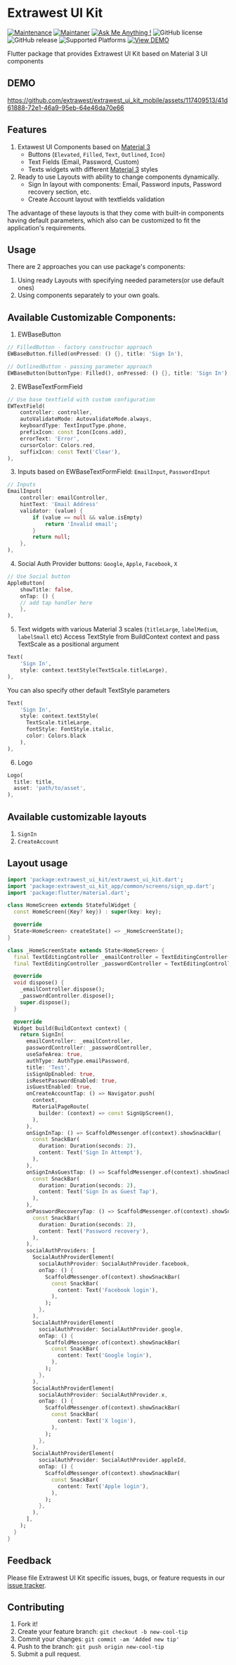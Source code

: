 <!--
This README describes the package. If you publish this package to pub.dev,
this README's contents appear on the landing page for your package.

For information about how to write a good package README, see the guide for
[writing package pages](https://dart.dev/guides/libraries/writing-package-pages).

For general information about developing packages, see the Dart guide for
[creating packages](https://dart.dev/guides/libraries/create-library-packages)
and the Flutter guide for
[developing packages and plugins](https://flutter.dev/developing-packages).
-->

# Extrawest UI Kit

[![Maintenance](https://img.shields.io/badge/Maintained%3F-yes-green.svg)]()
[![Maintaner](https://img.shields.io/static/v1?label=Extrawest&message=Maintainer&color=red)](mailto:roman.ovsepian@extrawest.com)
[![Ask Me Anything !](https://img.shields.io/badge/Ask%20me-anything-1abc9c.svg
)](https://github.com/extrawest/extrawest_ui_kit_mobile/issues)
![GitHub license](https://img.shields.io/github/license/Naereen/StrapDown.js.svg)
![GitHub release](https://img.shields.io/badge/release-v0.0.1-blue)
![Supported Platforms](https://img.shields.io/badge/Platform-Android%20|%20iOS%20|%20Web%20%20-blue.svg?logo=flutter)
[![View DEMO](https://img.shields.io/badge/VIEW-DEMO-lightgreen.svg)](https://65815ecf1d85b80493439f81--capable-toffee-aa697f.netlify.app/)

Flutter package that provides Extrawest UI Kit based on Material 3 UI components

## DEMO

https://github.com/extrawest/extrawest_ui_kit_mobile/assets/117409513/41d61888-72e1-46a9-95eb-64e46da70e66


## Features

1. Extawest UI Components based on [Material 3](https://m3.material.io/develop/flutter)
    - Buttons (`Elevated`, `Filled`, `Text`, `Outlined`, `Icon`)
    - Text Fields (Email, Password, Custom)
    - Texts widgets with different [Material 3](https://m3.material.io/develop/flutter) styles
2. Ready to use Layouts with ability to change components dynamically.
    - Sign In layout with components: Email, Password inputs, Password recovery section, etc.
    - Create Account layout with textfields validation

The advantage of these layouts is that they come with built-in components having default parameters, which also can be customized to fit the application's requirements.

## Usage

There are 2 approaches you can use package's components:
1. Using ready Layouts with specifying needed parameters(or use default ones)
2. Using components separately to your own goals.

## Available Customizable Components:

1. EWBaseButton
```dart
// FilledButton - factory constructor approach
EWBaseButton.filled(onPressed: () {}, title: 'Sign In'),

// OutlinedButton - passing parameter approach
EWBaseButton(buttonType: Filled(), onPressed: () {}, title: 'Sign In'),
```
2. EWBaseTextFormField
```dart
// Use base textfield with custom configuration
EWTextField(
    controller: controller,
    autoValidateMode: AutovalidateMode.always,
    keyboardType: TextInputType.phone,
    prefixIcon: const Icon(Icons.add),
    errorText: 'Error',
    cursorColor: Colors.red,
    suffixIcon: const Text('Clear'),
),
```
3. Inputs based on EWBaseTextFormField: `EmailInput`, `PasswordInput`
``` dart
// Inputs
EmailInput(
    controller: emailController,
    hintText: 'Email Address'
    validator: (value) {
        if (value == null && value.isEmpty)
            return 'Invalid email';
        }
        return null;
    },
),
```

4. Social Auth Provider buttons: `Google`, `Apple`, `Facebook`, `X`
``` dart
// Use Social button
AppleButton(
    showTitle: false,
    onTap: () {
    // add tap handler here
    },
),
```
5. Text widgets with various Material 3 scales (`titleLarge`, `labelMedium`, `labelSmall` etc)
Access TextStyle from BuildContext context and pass TextScale as a positional argument
```dart
Text(
    'Sign In',
    style: context.textStyle(TextScale.titleLarge),
),
```
You can also specify other default TextStyle parameters

```dart
Text(
    'Sign In',
    style: context.textStyle(
      TextScale.titleLarge,
      fontStyle: FontStyle.italic,
      color: Colors.black
    ),
),
```
6. Logo
```dart
Logo(
  title: title,
  asset: 'path/to/asset',
),
```
## Available customizable layouts
1. `SignIn`
2. `CreateAccount`

## Layout usage

``` dart
import 'package:extrawest_ui_kit/extrawest_ui_kit.dart';
import 'package:extrawest_ui_kit_app/common/screens/sign_up.dart';
import 'package:flutter/material.dart';

class HomeScreen extends StatefulWidget {
  const HomeScreen({Key? key}) : super(key: key);

  @override
  State<HomeScreen> createState() => _HomeScreenState();
}

class _HomeScreenState extends State<HomeScreen> {
  final TextEditingController _emailController = TextEditingController();
  final TextEditingController _passwordController = TextEditingController();

  @override
  void dispose() {
    _emailController.dispose();
    _passwordController.dispose();
    super.dispose();
  }

  @override
  Widget build(BuildContext context) {
    return SignIn(
      emailController: _emailController,
      passwordController: _passwordController,
      useSafeArea: true,
      authType: AuthType.emailPassword,
      title: 'Test',
      isSignUpEnabled: true,
      isResetPasswordEnabled: true,
      isGuestEnabled: true,
      onCreateAccountTap: () => Navigator.push(
        context,
        MaterialPageRoute(
          builder: (context) => const SignUpScreen(),
        ),
      ),
      onSignInTap: () => ScaffoldMessenger.of(context).showSnackBar(
        const SnackBar(
          duration: Duration(seconds: 2),
          content: Text('Sign In Attempt'),
        ),
      ),
      onSignInAsGuestTap: () => ScaffoldMessenger.of(context).showSnackBar(
        const SnackBar(
          duration: Duration(seconds: 2),
          content: Text('Sign In as Guest Tap'),
        ),
      ),
      onPasswordRecoveryTap: () => ScaffoldMessenger.of(context).showSnackBar(
        const SnackBar(
          duration: Duration(seconds: 2),
          content: Text('Password recovery'),
        ),
      ),
      socialAuthProviders: [
        SocialAuthProviderElement(
          socialAuthProvider: SocialAuthProvider.facebook,
          onTap: () {
            ScaffoldMessenger.of(context).showSnackBar(
              const SnackBar(
                content: Text('Facebook login'),
              ),
            );
          },
        ),
        SocialAuthProviderElement(
          socialAuthProvider: SocialAuthProvider.google,
          onTap: () {
            ScaffoldMessenger.of(context).showSnackBar(
              const SnackBar(
                content: Text('Google login'),
              ),
            );
          },
        ),
        SocialAuthProviderElement(
          socialAuthProvider: SocialAuthProvider.x,
          onTap: () {
            ScaffoldMessenger.of(context).showSnackBar(
              const SnackBar(
                content: Text('X login'),
              ),
            );
          },
        ),
        SocialAuthProviderElement(
          socialAuthProvider: SocialAuthProvider.appleId,
          onTap: () {
            ScaffoldMessenger.of(context).showSnackBar(
              const SnackBar(
                content: Text('Apple login'),
              ),
            );
          },
        ),
      ],
    );
  }
}

```

## Feedback
Please file Extrawest UI Kit specific issues, bugs, or feature requests in our [issue tracker](https://github.com/extrawest/extrawest_ui_kit_mobile/issues).

## Contributing
1. Fork it!
1. Create your feature branch: `git checkout -b new-cool-tip`
1. Commit your changes: `git commit -am 'Added new tip'`
1. Push to the branch: `git push origin new-cool-tip`
1. Submit a pull request.

